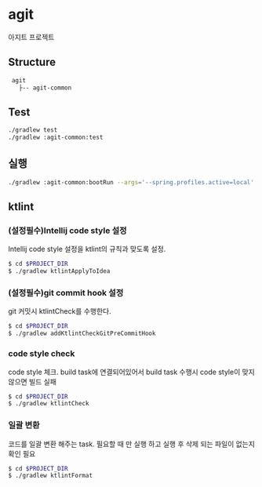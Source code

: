 # agit
아지트 프로젝트

## Structure
```bash
 agit
   ├-- agit-common
```

## Test
```bash
./gradlew test
./gradlew :agit-common:test
```

## 실행
```bash
./gradlew :agit-common:bootRun --args='--spring.profiles.active=local'
```


## ktlint
### (설정필수)Intellij code style 설정
Intellij code style 설정을 ktlint의 규칙과 맞도록 설정.
```bash
$ cd $PROJECT_DIR
$ ./gradlew ktlintApplyToIdea
```
### (설정필수)git commit hook 설정
git 커밋시 ktlintCheck를 수행한다.
```bash
$ cd $PROJECT_DIR
$ ./gradlew addKtlintCheckGitPreCommitHook
```
### code style check
code style 체크. build task에 연결되어있어서 build task 수행시 code style이 맞지 않으면 빌드 실패
```bash
$ cd $PROJECT_DIR
$ ./gradlew ktlintCheck
```
### 일괄 변환
코드를 일괄 변환 해주는 task. 필요할 때 만 실행 하고 실행 후 삭제 되는 파일이 없는지 확인 필요
```bash
$ cd $PROJECT_DIR
$ ./gradlew ktlintFormat
```